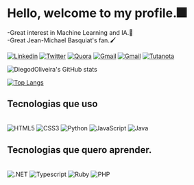 # Hello, welcome to my profile.🎆

-Great interest in Machine Learning and IA.:robot:<br>
-Great Jean-Michael Basquiat's fan.:paintbrush:


[![Linkedin](https://img.shields.io/badge/LinkedIn-0077B5?style=for-the-badge&logo=linkedin&logoColor=white)](https://www.linkedin.com/in/diego-de-oliveira-853213249/)
[![Twitter](https://img.shields.io/badge/Twitter-1DA1F2?style=for-the-badge&logo=twitter&logoColor=white)](https://twitter.com/NEETtheoriginal)
[![Quora](https://img.shields.io/badge/Quora-%23B92B27.svg?&style=for-the-badge&logo=Quora&logoColor=white)](https://pt.quora.com/profile/Diego-De-Oliveira-7)
[![Gmail](https://img.shields.io/badge/Gmail-D14836?style=for-the-badge&logo=gmail&logoColor=white)](mailto:2022211510062@iesp.edu.br)
[![Gmail](https://img.shields.io/badge/Gmail-D14836?style=for-the-badge&logo=gmail&logoColor=white)](mailto:ciprianodiegooliveira@gmail.com)
[![Tutanota](https://img.shields.io/badge/Tutanota-840010?style=for-the-badge&logo=Tutanota&logoColor=white)](mailto:diegooscipriano@tutanota.com)



![DiegodOliveira's GitHub stats](https://github-readme-stats.vercel.app/api?username=DiegodOliveira&show_icons=true&theme=tokyonight)

[![Top Langs](https://github-readme-stats.vercel.app/api/top-langs/?username=DiegodOliveira&layout=compact&langs_count=7&theme=tokyonight)](https://github.com/DiegodOliveira/github-readme-stats)

## Tecnologias que uso

<div style="display: inline_block"><br>
  <img align="center" alt="HTML5" src="https://img.shields.io/badge/HTML5-E34F26?style=for-the-badge&logo=html5&logoColor=white" />
  <img align="center" alt="CSS3" src="https://img.shields.io/badge/CSS3-1572B6?style=for-the-badge&logo=css3&logoColor=white" />
  <img align="center" alt="Python" src="https://img.shields.io/badge/Python-14354C?style=for-the-badge&logo=python&logoColor=white" />
  <img align="center" alt="JavaScript" src="https://img.shields.io/badge/JavaScript-323330?style=for-the-badge&logo=javascript&logoColor=F7DF1E" />
  <img align="center" alt="Java" src="https://img.shields.io/badge/Java-ED8B00?style=for-the-badge&logo=java&logoColor=white" />
</div>

## Tecnologias que quero aprender.

<div style="display: inline_block"><br>
 <img align="center" alt=".NET" src="https://img.shields.io/badge/.NET-5C2D91?style=for-the-badge&logo=.net&logoColor=white" />
 <img align="center" alt="Typescript" src="https://img.shields.io/badge/TypeScript-007ACC?style=for-the-badge&logo=typescript&logoColor=white" />
 <img align="center" alt="Ruby" src="https://img.shields.io/badge/Ruby-CC342D?style=for-the-badge&logo=ruby&logoColor=white" />
 <img align="center" alt="PHP" src="https://img.shields.io/badge/PHP-777BB4?style=for-the-badge&logo=php&logoColor=white" />
</div>
